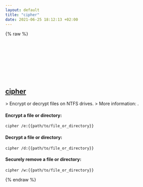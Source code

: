 ```yaml
---
layout: default
title: "cipher"
date: 2021-06-25 18:12:13 +02:00
---
```

{% raw %}
<h2 id="cipher">
  <a href="/en/windows/cipher.html">cipher</a> <a href="#cipher"><svg class="icon">
    <use href="/assets/images/unicode_sprite.svg#link" />
  </svg></a>
</h2>
> Encrypt or decrypt files on NTFS drives.
> More information: <https://docs.microsoft.com/windows-server/administration/windows-commands/cipher>.

#### Encrypt a file or directory:
```shell
cipher /e:{{path/to/file_or_directory}}
```
#### Decrypt a file or directory:
```shell
cipher /d:{{path/to/file_or_directory}}
```
#### Securely remove a file or directory:
```shell
cipher /w:{{path/to/file_or_directory}}
```
{% endraw %}